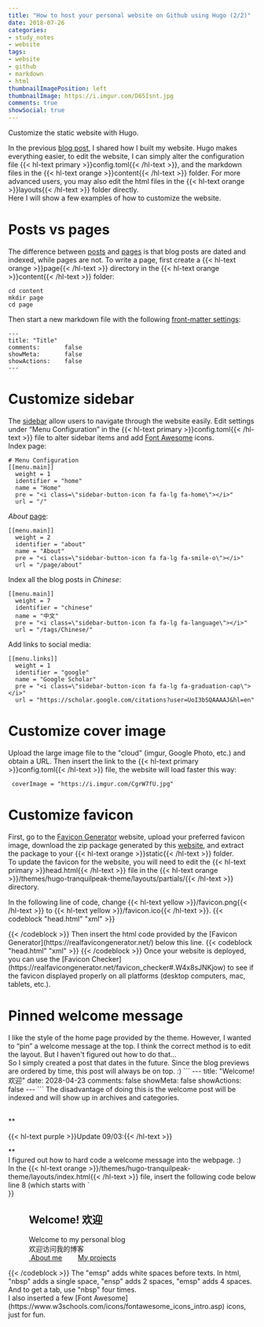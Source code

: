 ```yaml
---
title: "How to host your personal website on Github using Hugo (2/2)"
date: 2018-07-26
categories:
- study_notes
- website
tags:
- website
- github
- markdown
- html
thumbnailImagePosition: left
thumbnailImage: https://i.imgur.com/D65Isnt.jpg
comments: true
showSocial: true
---
```


Customize the static website with Hugo.
<!--more-->

In the previous [blog post](https://yueyvettehao.github.io/2018/07/how-to-host-your-personal-website-on-github-using-hugo-1/2/), I shared how I built my website. Hugo makes everything easier, to edit the website, I can simply alter the configuration file {{< hl-text primary >}}config.toml{{< /hl-text >}}, and the markdown files in the {{< hl-text orange >}}content{{< /hl-text >}} folder. For more advanced users, you may also edit the html files in the {{< hl-text orange >}}layouts{{< /hl-text >}} folder directly. <br>
Here I will show a few examples of how to customize the website.
<!-- toc -->

# Posts vs pages

The difference between [posts](https://github.com/kakawait/hugo-tranquilpeak-theme/blob/master/docs/user.md#writing-posts) and [pages](https://github.com/kakawait/hugo-tranquilpeak-theme/blob/master/docs/user.md#writing-pages) is that blog posts are dated and indexed, while pages are not. To write a page, first create a {{< hl-text orange >}}page{{< /hl-text >}} directory in the {{< hl-text orange >}}content{{< /hl-text >}} folder: 
```
cd content
mkdir page
cd page
```
Then start a new markdown file with the following [front-matter settings](https://github.com/kakawait/hugo-tranquilpeak-theme/blob/master/docs/user.md#front-matter-settings):
```
---
title: "Title"
comments:       false
showMeta:       false
showActions:    false
---
```

# Customize sidebar

The [sidebar](https://github.com/kakawait/hugo-tranquilpeak-theme/blob/master/docs/user.md#sidebar) allow users to navigate through the website easily. Edit settings under “Menu Configuration” in the {{< hl-text primary >}}config.toml{{< /hl-text >}} file to alter sidebar items and add [Font Awesome](https://fontawesome.com/) icons. <br>
Index page:
```
# Menu Configuration
[[menu.main]]
  weight = 1
  identifier = "home"
  name = "Home"
  pre = "<i class=\"sidebar-button-icon fa fa-lg fa-home\"></i>"
  url = "/"
```
*About* [page](https://github.com/kakawait/hugo-tranquilpeak-theme/blob/master/docs/user.md#writing-pages):
```
[[menu.main]]
  weight = 2
  identifier = "about"
  name = "About"
  pre = "<i class=\"sidebar-button-icon fa fa-lg fa-smile-o\"></i>"
  url = "/page/about"
```
Index all the blog posts in *Chinese*:
```
[[menu.main]]
  weight = 7
  identifier = "chinese"
  name = "中文"
  pre = "<i class=\"sidebar-button-icon fa fa-lg fa-language\"></i>"
  url = "/tags/Chinese/"
```
Add links to social media:
```
[[menu.links]]
  weight = 1
  identifier = "google"
  name = "Google Scholar"
  pre = "<i class=\"sidebar-button-icon fa fa-lg fa-graduation-cap\"></i>"
  url = "https://scholar.google.com/citations?user=UoI3bSQAAAAJ&hl=en"
```


# Customize cover image

Upload the large image file to the "cloud" (imgur, Google Photo, etc.) and obtain a URL.
Then insert the link to the {{< hl-text primary >}}config.toml{{< /hl-text >}} file, the website will load faster this way:
```
 coverImage = "https://i.imgur.com/CgrW7fU.jpg"
```

# Customize favicon

First, go to the [Favicon Generator](https://realfavicongenerator.net/) website, upload your preferred favicon image, download the zip package generated by this [website](https://realfavicongenerator.net/), and extract the package to your {{< hl-text orange >}}static{{< /hl-text >}} folder. <br>
To update the favicon for the website, you will need to edit the {{< hl-text primary >}}head.html{{< /hl-text >}} file in the {{< hl-text orange >}}/themes/hugo-tranquilpeak-theme/layouts/partials/{{< /hl-text >}} directory. <br>

In the following line of code, change {{< hl-text yellow >}}/favicon.png{{< /hl-text >}} to {{< hl-text yellow >}}/favicon.ico{{< /hl-text >}}.
{{< codeblock "head.html" "xml" >}}
<link rel="icon" href="{{ with .Site.Params.favicon }}{{ . }}{{ else }}/favicon.png{{ end }}">
{{< /codeblock >}}
Then insert the html code provided by the [Favicon Generator](https://realfavicongenerator.net/) below this line.
{{< codeblock "head.html" "xml" >}}
<link rel="icon" href="{{ with .Site.Params.favicon }}{{ . }}{{ else }}/favicon.ico{{ end }}">
<link rel="apple-touch-icon" sizes="180x180" href="/apple-touch-icon.png">
<link rel="icon" type="image/png" sizes="32x32" href="/favicon-32x32.png">
<link rel="icon" type="image/png" sizes="16x16" href="/favicon-16x16.png">
<link rel="manifest" href="/site.webmanifest">
<link rel="mask-icon" href="/safari-pinned-tab.svg" color="#5bbad5">
<meta name="msapplication-TileColor" content="#da532c">
<meta name="theme-color" content="#ffffff">
{{< /codeblock >}}
Once your website is deployed, you can use the [Favicon Checker](https://realfavicongenerator.net/favicon_checker#.W4x8sJNKjow) to see if the favicon displayed properly on all platforms (desktop computers, mac, tablets, etc.).

# Pinned welcome message

<p>I like the style of the home page provided by the theme. However, I wanted to “pin” a welcome message at the top. I think the correct method is to edit the layout. But I haven't figured out how to do that... <br>
So I simply created a post that dates in the future. Since the blog previews are ordered by time, this post will always be on top. :) 
```
---
title: "Welcome! 欢迎"
date: 2028-04-23
comments:       false
showMeta:       false
showActions:    false
---
```
The disadvantage of doing this is the welcome post will be indexed and will show up in archives and categories. </p><br>
**<p>{{< hl-text purple >}}Update 09/03:{{< /hl-text >}}</p>** <br>
I figured out how to hard code a welcome message into the webpage. :)<br>
In the {{< hl-text orange >}}/themes/hugo-tranquilpeak-theme/layouts/index.html{{< /hl-text >}} file, insert the following code below line 8 (which starts with `<div id="main"`...):
{{< codeblock "index.html" "xml" >}}
<article class="postShorten postShorten--thumbnailimg-top" itemscope itemType="http://schema.org/BlogPosting">
  <div class="postShorten-wrap">
    <div class="postShorten-header">
      <h1 class="postShorten-title" itemprop="headline">
        &emsp;&emsp;Welcome! 欢迎
      </h1>
    </div>
    <div class="postShorten-excerpt" itemprop="articleBody">
      <p>&emsp;&emsp;&emsp;Welcome to my personal blog<br>&emsp;&emsp;&emsp;欢迎访问我的博客<br>
      &emsp;&emsp;&emsp;<a href="https://yueyvettehao.github.io/page/about/"><i class="fa fa-smile-o"></i> About me</a>&emsp;&emsp;
      <a href="https://yueyvettehao.github.io/page/projects/"><i class="fa fa-tasks"></i> My projects</a>   </p>
    </div>
  </div> 
</article>
{{< /codeblock >}}
The "emsp" adds white spaces before texts. In html, "nbsp"  adds a single space, "ensp" adds 2 spaces, "emsp" adds 4 spaces. And to get a tab, use "nbsp" four times.<br>I also inserted a few [Font Awesome](https://www.w3schools.com/icons/fontawesome_icons_intro.asp) icons, just for fun. 

